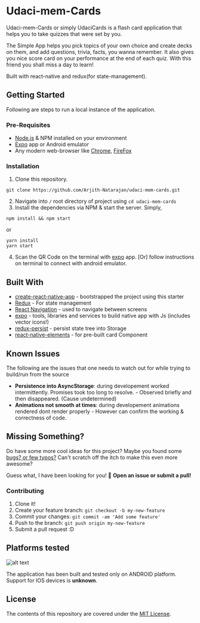 # Udaci-mem-Cards
Udaci-mem-Cards or simply UdaciCards is a flash card application that helps you to take quizzes that were set by you.

The Simple App helps you pick topics of your own choice and create decks on them, and add questions, trivia, facts, you wanna remember. It also gives you nice score card on your performance at the end of each quiz. With this friend you shall miss a day to learn!

Built with react-native and redux(for state-management).

## Getting Started
Following are steps to run a local instance of the application.

### Pre-Requisites
- [Node.js](https://nodejs.org) & NPM installed on your environment
- [Expo](https://play.google.com/store/apps/details?id=host.exp.exponent&hl=en_IN) app or Android emulator
- Any modern web-browser like [Chrome](https://www.google.co.in/chrome/), [FireFox](https://www.mozilla.org/en-US/firefox/new/)

### Installation
1. Clone this repository.
```
git clone https://github.com/Arjith-Natarajan/udaci-mem-cards.git
```
2. Navigate into `/` root directory of project using `cd udaci-mem-cards`
3. Install the dependencies via NPM & start the server. Simply,
```
npm install && npm start
```
or
```
yarn install
yarn start
```
4. Scan the QR Code on the terminal with [expo](https://play.google.com/store/apps/details?id=host.exp.exponent&hl=en_IN) app.
[Or] follow instructions on terminal to connect with android emulator.


## Built With


* [create-react-native-app](https://github.com/react-community/create-react-native-app) - bootstrapped the project using this starter
* [Redux](https://redux.js.org/) - For state management
* [React Navigation](https://reactnavigation.org/) - used to navigate between screens
* [expo](https://github.com/expo/expo-sdk) - tools, libraries and services to build native app with Js (includes vector icons!)
* [redux-persist](https://github.com/rt2zz/redux-persist) - persist state tree into Storage
* [react-native-elements](https://react-native-training.github.io/react-native-elements/) - for pre-built card Component

## Known Issues
The following are the issues that one needs to watch out for while trying to build/run from the source
- **Persistence into AsyncStorage**: during developement worked intermittently. Promises took too long to resolve. - Observed briefly and then disappeared. (Cause undetermined)
- **Animations not smooth at times**: during developement animations rendered dont render properly - However can confirm the working & correctness of code.

## Missing Something?

Do have some more cool ideas for this project? Maybe you found some [bugs? or few typos?](https://github.com/Arjith-Natarajan/udaci-mem-cards/issues)
Can't scratch off the itch to make this even more awesome?

Guess what, I have been looking for you! :tada: **Open an issue or submit a pull!**

### Contributing
1. Clone it!
2. Create your feature branch:
`git checkout -b my-new-feature`
3. Commit your changes: `git commit -am 'Add some feature'`
4. Push to the branch: `git push origin my-new-feature`
5. Submit a pull request :D

## Platforms tested
![alt text](https://www.android.com/static/2016/img/share/andy-sm.png "Android Only")

The application has been built and tested only on ANDROID platform. Support for IOS devices is **unknown**.

## License

The contents of this repository are covered under the [MIT License](LICENSE).
